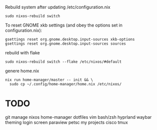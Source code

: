 Rebuild system after updating /etc/configuration.nix
```
sudo nixos-rebuild switch
```

To reset GNOME xkb settings (and obey the options set in configuration.nix):
```
gsettings reset org.gnome.desktop.input-sources xkb-options
gsettings reset org.gnome.desktop.input-sources sources
```

rebuild with flake
```
sudo nixos-rebuild switch --flake /etc/nixos/#default
```
genere home.nix
```
nix run home-manager/master -- init && \
  sudo cp ~/.config/home-manager/home.nix /etc/nixos/
```

# TODO
git manage nixos
home-manager dotfiles 
    vim
    bash/zsh
    hyprland
    waybar
    theming
    login screen
paraview
petsc
my projects
cisco
tmux

